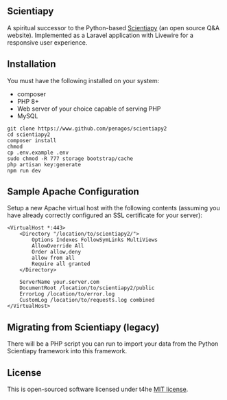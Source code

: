 ## Scientiapy

A spiritual successor to the Python-based [Scientiapy](https://github.com/penagos/scientiapy) (an open source Q&A website). Implemented as a Laravel application with Livewire for a responsive user experience.
## Installation

You must have the following installed on your system:
* composer
* PHP 8+
* Web server of your choice capable of serving PHP
* MySQL

```
git clone https://www.github.com/penagos/scientiapy2
cd scientiapy2
composer install
chmod 
cp .env.example .env
sudo chmod -R 777 storage bootstrap/cache
php artisan key:generate
npm run dev
```

## Sample Apache Configuration

Setup a new Apache virtual host with the following contents (assuming you have already correctly configured an SSL certificate for your server):

```
<VirtualHost *:443>
    <Directory "/location/to/scientiapy2/">
        Options Indexes FollowSymLinks MultiViews
        AllowOverride All
        Order allow,deny
        allow from all
        Require all granted
    </Directory>

    ServerName your.server.com
    DocumentRoot /location/to/scientiapy2/public
    ErrorLog /location/to/error.log
    CustomLog /location/to/requests.log combined
</VirtualHost>
```

## Migrating from Scientiapy (legacy)

There will be a PHP script you can run to import your data from the Python Scientiapy framework into this framework.

## License

This is open-sourced software licensed under t4he [MIT license](https://opensource.org/licenses/MIT).
